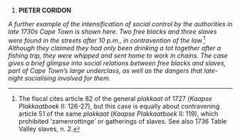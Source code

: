 1.  **PIETER CORIDON**

*A further example of the intensification of social control by the
authorities in late 1730s Cape Town is shown here. Two free blacks and
three slaves were found in the streets after 10 p.m., in contravention
of the law.*[^1] *Although they claimed they had only been drinking a
tot together after a fishing trip, they were whipped and sent home to
work in chains. The case gives a brief glimpse into social relations
between free blacks and slaves, part of Cape Town’s large underclass, as
well as the dangers that late-night socialising involved for them.*

[^1]: The fiscal cites article 82 of the general *plakkaat* of 1727
    (*Kaapse Plakkaatboek* II: 126-27), but this case is equally about
    contravening article 51 of the same *plakkaat* (*Kaapse
    Plakkaatboek* II: 119), which prohibited ‘zamenrottinge’ or
    gatherings of slaves. See also 1736 Table Valley slaves, n. 2.
